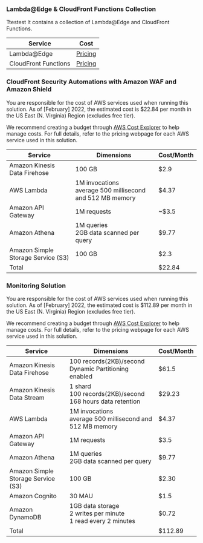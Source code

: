 ### Lambda@Edge & CloudFront Functions Collection
Ttestest
It contains a collection of Lambda@Edge and CloudFront Functions.

|  Service  | Cost  | 
|  ----  | ----  | 
| Lambda@Edge | [Pricing](https://aws.amazon.com/lambda/pricing/) | 
| CloudFront Functions | [Pricing](https://aws.amazon.com/cloudfront/pricing/) | 


### CloudFront Security Automations with Amazon WAF and Amazon Shield
 
You are responsible for the cost of AWS services used when running this solution. As of [February] 2022, the estimated cost is $22.84 per month in the US East (N. Virginia) Region (excludes free tier).

We recommend creating a budget through [AWS Cost Explorer](http://aws.amazon.com/aws-cost-management/aws-cost-explorer/) to help manage costs. For full details, refer to the pricing webpage for each AWS service used in this solution.

|  Service  | Dimensions | Cost/Month | 
|  ----  | ----  | ----  |  
| Amazon Kinesis Data Firehose | 100 GB | $2.9 |
| AWS Lambda | 1M invocations<br>average 500 millisecond and 512 MB memory | $4.37 |
| Amazon API Gateway | 1M requests | ~$3.5 |
| Amazon Athena | 1M queries<br>2GB data scanned per query | $9.77 |
| Amazon Simple Storage Service (S3) | 100 GB | $2.3 |
| Total |  | $22.84 |


### Monitoring Solution
 
You are responsible for the cost of AWS services used when running this solution. As of [February] 2022, the estimated cost is $112.89 per month in the US East (N. Virginia) Region (excludes free tier).

We recommend creating a budget through [AWS Cost Explorer](http://aws.amazon.com/aws-cost-management/aws-cost-explorer/) to help manage costs. For full details, refer to the pricing webpage for each AWS service used in this solution.


|  Service  | Dimensions | Cost/Month | 
|  ----  | ----  | ----  |  
| Amazon Kinesis Data Firehose | 100 records(2KB)/second<br>Dynamic Partitioning enabled | $61.5 |
| Amazon Kinesis Data Stream | 1 shard<br>100 records(2KB)/second<br>168 hours data retention | $29.23 |
| AWS Lambda | 1M invocations<br>average 500 millisecond and 512 MB memory | $4.37 |
| Amazon API Gateway | 1M requests | $3.5 |
| Amazon Athena | 1M queries<br>2GB data scanned per query | $9.77 |
| Amazon Simple Storage Service (S3) | 100 GB | $2.30 |
| Amazon Cognito | 30 MAU | $1.5 |
| Amazon DynamoDB | 1GB data storage<br>2 writes per minute<br>1 read every 2 minutes | $0.72 |
| Total |  | $112.89 |

